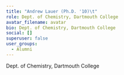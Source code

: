 ```yaml
---
title: "Andrew Lauer (Ph.D. '10)\t"
role: Dept. of Chemistry, Dartmouth College
avatar_filename: avatar
bio: Dept. of Chemistry, Dartmouth College
social: []
superuser: false
user_groups:
  - Alumni
---
```

Dept. of Chemistry, Dartmouth College
